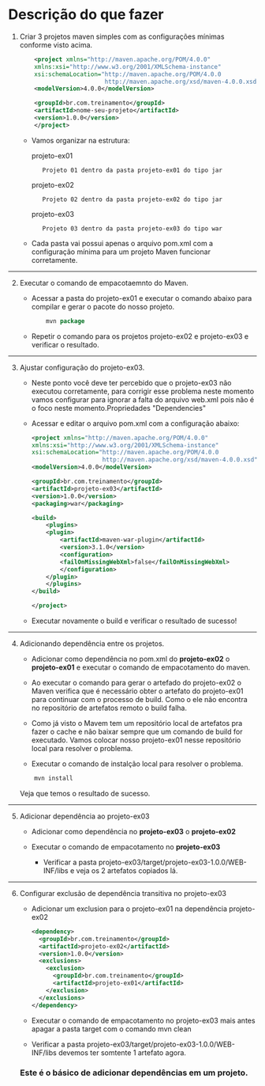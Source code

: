 # Descrição do que fazer

1. Criar 3 projetos maven simples com as configurações mínimas conforme visto acima.

    ```xml
        <project xmlns="http://maven.apache.org/POM/4.0.0"
        xmlns:xsi="http://www.w3.org/2001/XMLSchema-instance"
        xsi:schemaLocation="http://maven.apache.org/POM/4.0.0
                            http://maven.apache.org/xsd/maven-4.0.0.xsd">
        <modelVersion>4.0.0</modelVersion>

        <groupId>br.com.treinamento</groupId>
        <artifactId>nome-seu-projeto</artifactId>
        <version>1.0.0</version>
        </project>
    ```

   - Vamos organizar na estrutura:

        projeto-ex01

            Projeto 01 dentro da pasta projeto-ex01 do tipo jar

        projeto-ex02

            Projeto 02 dentro da pasta projeto-ex02 do tipo jar

        projeto-ex03

            Projeto 03 dentro da pasta projeto-ex03 do tipo war

   - Cada pasta vai possui apenas o arquivo pom.xml com a configuração mínima para um projeto Maven funcionar corretamente.
   
<hr/>

2. Executar o comando de empacotaemnto do Maven.

   - Acessar a pasta do projeto-ex01 e executar o comando abaixo para compilar e gerar o pacote do nosso projeto.
        ```java
            mvn package
        ```
    - Repetir o comando para os projetos projeto-ex02 e projeto-ex03 e verificar o resultado.
    
<hr/>

3. Ajustar configuração do projeto-ex03.

    - Neste ponto você deve ter percebido que o projeto-ex03 não executou corretamente, para corrigir esse problema neste momento vamos configurar para ignorar a falta do arquivo web.xml pois não é o foco neste momento.Propriedades "Dependencies"

    - Acessar e editar o arquivo pom.xml com a configuração abaixo:

        ```xml
        <project xmlns="http://maven.apache.org/POM/4.0.0"
        xmlns:xsi="http://www.w3.org/2001/XMLSchema-instance"
        xsi:schemaLocation="http://maven.apache.org/POM/4.0.0
                            http://maven.apache.org/xsd/maven-4.0.0.xsd">
        <modelVersion>4.0.0</modelVersion>

        <groupId>br.com.treinamento</groupId>
        <artifactId>projeto-ex03</artifactId>
        <version>1.0.0</version>
        <packaging>war</packaging>

        <build> 
            <plugins>
            <plugin> 
                <artifactId>maven-war-plugin</artifactId>
                <version>3.1.0</version>
                <configuration>
                <failOnMissingWebXml>false</failOnMissingWebXml> 
                </configuration>
            </plugin>
            </plugins>
        </build>

        </project>
        ```


    - Executar novamente o build e verificar o resultado de sucesso!

<hr/>

4. Adicionando dependência entre os projetos.
    - Adicionar como dependência no pom.xml do <b>projeto-ex02</b> o <b>projeto-ex01</b> e executar o comando de empacotamento do maven.


    - Ao executar o comando para gerar o artefado do projeto-ex02 o Maven verifica que é necessário obter o artefato do projeto-ex01 para continuar com o processo de build. Como o ele não encontra no repositório de artefatos remoto o build falha.

    - Como já visto o Mavem tem um repositório local de artefatos pra fazer o cache e não baixar sempre que um comando de build for executado. Vamos colocar nosso projeto-ex01 nesse repositório local para resolver o problema.

    - Executar o comando de instalção local para resolver o problema.
    
    ```java
        mvn install
    ```


    Veja que temos o resultado de sucesso.
<hr/>

5. Adicionar dependência ao projeto-ex03

    - Adicionar como dependência no <b>projeto-ex03</b> o <b>projeto-ex02</b>

    - Executar o comando de empacotamento no <b>projeto-ex03</b>

        - Verificar a pasta projeto-ex03/target/projeto-ex03-1.0.0/WEB-INF/libs e veja os 2 artefatos copiados lá.
<hr/>

6. Configurar exclusão de dependência transitiva no projeto-ex03
   - Adicionar um exclusion para o projeto-ex01 na dependência projeto-ex02

        ```xml
        <dependency>
          <groupId>br.com.treinamento</groupId>
          <artifactId>projeto-ex02</artifactId>
          <version>1.0.0</version>
          <exclusions>
            <exclusion>
              <groupId>br.com.treinamento</groupId>
              <artifactId>projeto-ex01</artifactId>
            </exclusion>
          </exclusions>
        </dependency>
        ```

    - Executar o comando de empacotamento no projeto-ex03 mais antes apagar a pasta target com o comando mvn clean

    - Verificar a pasta projeto-ex03/target/projeto-ex03-1.0.0/WEB-INF/libs devemos ter somtente 1 artefato agora.

    ### **Este é o básico de adicionar dependências em um projeto.**

